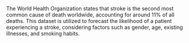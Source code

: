 The World Health Organization states that stroke is the second most common cause of death worldwide, accounting for around 11% of all deaths. This dataset is utilized to forecast the likelihood of a patient experiencing a stroke, considering factors such as gender, age, existing illnesses, and smoking habits.
<!---
iRobteck/iRobteck is a ✨ special ✨ repository because its `README.md` (this file) appears on your GitHub profile.
You can click the Preview link to take a look at your changes.
--->
